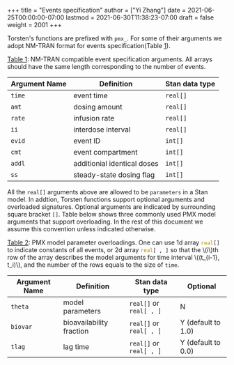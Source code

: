 +++
title = "Events specification"
author = ["Yi Zhang"]
date = 2021-06-25T00:00:00-07:00
lastmod = 2021-06-30T11:38:23-07:00
draft = false
weight = 2001
+++

Torsten's functions are prefixed with `pmx_`.
For some of their arguments we adopt NM-TRAN format for events
specification(Table [1](#table--tab:event-args)).

<a id="table--tab:event-args"></a>
<div class="table-caption">
  <span class="table-number"><a href="#table--tab:event-args">Table 1</a></span>:
  NM-TRAN compatible event specification arguments. All arrays should have the same length corresponding to the number of events.
</div>

| Argument Name | Definition                  | Stan data type |
|---------------|-----------------------------|----------------|
| `time`        | event time                  | `real[]`       |
| `amt`         | dosing amount               | `real[]`       |
| `rate`        | infusion rate               | `real[]`       |
| `ii`          | interdose interval          | `real[]`       |
| `evid`        | event ID                    | `int[]`        |
| `cmt`         | event compartment           | `int[]`        |
| `addl`        | additionial identical doses | `int[]`        |
| `ss`          | steady-state dosing flag    | `int[]`        |

All the `real[]` arguments above are allowed to
be `parameters` in a Stan model.
In addtion, Torsten functions
support optional arguments and overloaded signatures.
Optional arguments are indicated by surrounding square bracket `[]`.
Table below shows three commonly used PMX model arguments that support
overloading. In the rest of this document we assume this convention unless indicated otherwise.

<a id="table--tab:event-params"></a>
<div class="table-caption">
  <span class="table-number"><a href="#table--tab:event-params">Table 2</a></span>:
  PMX model parameter overloadings. One can use 1d array <code class="src src-stan"><span style="color: #b58900;">real</span>[]</code> to indicate constants of all events, or 2d array <code class="src src-stan"><span style="color: #b58900;">real</span>[ , ]</code> so that the \(i\)th row of the array describes the model arguments for time interval \((t_{i-1}, t_i)\), and the number of the rows equals to the size of <code>time</code>.
</div>

| Argument Name | Definition               | Stan data type          | Optional           |
|---------------|--------------------------|-------------------------|--------------------|
| `theta`       | model parameters         | `real[]` or `real[ , ]` | N                  |
| `biovar`      | bioavailability fraction | `real[]` or `real[ , ]` | Y (default to 1.0) |
| `tlag`        | lag time                 | `real[]` or `real[ , ]` | Y (default to 0.0) |
